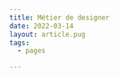 ```yaml
---
title: Métier de designer
date: 2022-03-14
layout: article.pug
tags:
  - pages

---
```

<!-- a voir après-->
